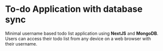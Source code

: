 # To-do Application with database sync

Minimal username based todo list application using **NextJS** and **MongoDB**.
Users can access their todo list from any device on a web browser with their username.
